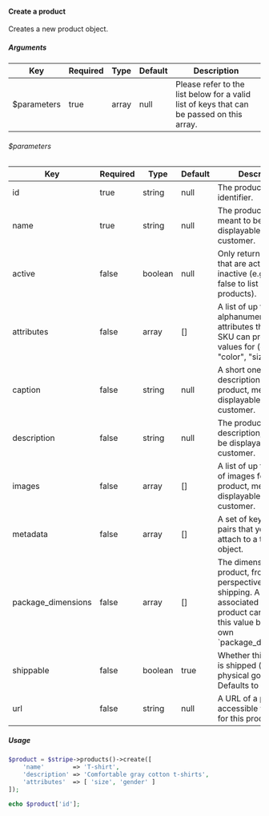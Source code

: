 #### Create a product

Creates a new product object.

##### Arguments

<table>
    <thead>
        <th>Key</th>
        <th>Required</th>
        <th>Type</th>
        <th>Default</th>
        <th>Description</th>
    </thead>
    <tbody>
        <tr>
            <td>$parameters</td>
            <td>true</td>
            <td>array</td>
            <td>null</td>
            <td>Please refer to the list below for a valid list of keys that can be passed on this array.</td>
        </tr>
    </tbody>
</table>

###### $parameters

<table>
    <thead>
        <th>Key</th>
        <th>Required</th>
        <th>Type</th>
        <th>Default</th>
        <th>Description</th>
    </thead>
    <tbody>
        <tr>
            <td>id</td>
            <td>true</td>
            <td>string</td>
            <td>null</td>
            <td>The products unique identifier.</td>
        </tr>
        <tr>
            <td>name</td>
            <td>true</td>
            <td>string</td>
            <td>null</td>
            <td>The product’s name, meant to be displayable to the customer.</td>
        </tr>
        <tr>
            <td>active</td>
            <td>false</td>
            <td>boolean</td>
            <td>null</td>
            <td>Only return products that are active or inactive (e.g. pass false to list all inactive products).</td>
        </tr>
        <tr>
            <td>attributes</td>
            <td>false</td>
            <td>array</td>
            <td>[]</td>
            <td>A list of up to 5 alphanumeric attributes that each SKU can provide values for (e.g. `[ "color", "size" ]`).</td>
        </tr>
        <tr>
            <td>caption</td>
            <td>false</td>
            <td>string</td>
            <td>null</td>
            <td>A short one-line description of the product, meant to be displayable to the customer.</td>
        </tr>
        <tr>
            <td>description</td>
            <td>false</td>
            <td>string</td>
            <td>null</td>
            <td>The product’s description, meant to be displayable to the customer.</td>
        </tr>
        <tr>
            <td>images</td>
            <td>false</td>
            <td>array</td>
            <td>[]</td>
            <td>A list of up to 8 URLs of images for this product, meant to be displayable to the customer.</td>
        </tr>
        <tr>
            <td>metadata</td>
            <td>false</td>
            <td>array</td>
            <td>[]</td>
            <td>A set of key/value pairs that you can attach to a transfer object.</td>
        </tr>
        <tr>
            <td>package_dimensions</td>
            <td>false</td>
            <td>array</td>
            <td>[]</td>
            <td>The dimensions of this product, from the perspective of shipping. A SKU associated with this product can override this value by having its own `package_dimensions`.</td>
        </tr>
        <tr>
            <td>shippable</td>
            <td>false</td>
            <td>boolean</td>
            <td>true</td>
            <td>Whether this product is shipped (i.e. physical goods). Defaults to `true`.</td>
        </tr>
        <tr>
            <td>url</td>
            <td>false</td>
            <td>string</td>
            <td>null</td>
            <td>A URL of a publicly-accessible webpage for this product.</td>
        </tr>
    </tbody>
</table>

##### Usage

```php
$product = $stripe->products()->create([
    'name'        => 'T-shirt',
    'description' => 'Comfortable gray cotton t-shirts',
    'attributes'  => [ 'size', 'gender' ]
]);

echo $product['id'];
```
